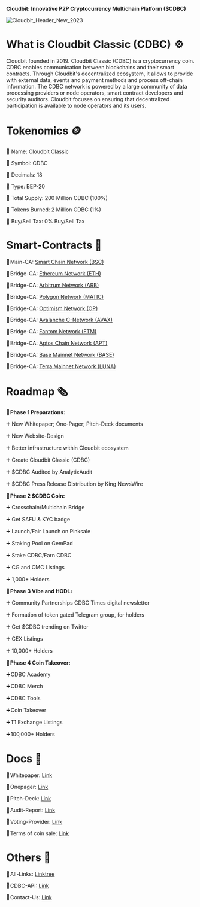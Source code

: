 **Cloudbit: Innovative P2P Cryptocurrency Multichain Platform ($CDBC)**

![Cloudbit_Header_New_2023](https://github.com/Cloudbit-Global/core/assets/60361955/5fc7b8bc-166c-4852-8476-7c524671a5b4)

# What is Cloudbit Classic (CDBC)  ⚙️
Cloudbit founded in 2019. Cloudbit Classic (CDBC) is a cryptocurrency coin. CDBC enables communication between blockchains and their smart contracts. Through Cloudbit's decentralized ecosystem, it allows to provide with external data, events and payment methods and process off-chain information. The CDBC network is powered by a large community of data processing providers or node operators, smart contract developers and security auditors. Cloudbit focuses on ensuring that decentralized participation is available to node operators and its users.

# Tokenomics 🪙
🔹 Name: Cloudbit Classic

🔹 Symbol: CDBC

🔹 Decimals: 18

🔹 Type: BEP-20

🔹 Total Supply: 200 Million CDBC (100%)

🔹 Tokens Burned: 2 Million CDBC (1%)

🔹 Buy/Sell Tax: 0% Buy/Sell Tax

# Smart-Contracts 📜
📜 Main-CA: [Smart Chain Network (BSC)](https://bscscan.com/token/0xaf8b1b1bb4a47f537932968C7DE6E251dd50C6a9)

📜 Bridge-CA: [Ethereum Network (ETH)](https://etherscan.io/token/0xf2fef8fa2c52b927c0a589a1a645c77189f24541)

📜 Bridge-CA: [Arbitrum Network (ARB)](https://arbiscan.io/token/0xdc95becd16081bf00c3cabac5820a3e18b495cad)

📜 Bridge-CA: [Polygon Network (MATIC)](https://polygonscan.com/token/0x026a2ede22cc9525793120a3763d3a1c2c6840a8)

📜 Bridge-CA: [Optimism Network (OP)](https://optimistic.etherscan.io/token/0x92f1950d8c80a2d844b321e65e226a694801cc13)

📜 Bridge-CA: [Avalanche C-Network (AVAX)](https://snowtrace.io/token/0x7462617313b26d7b72daed71a852e51588f7f1a7)

📜 Bridge-CA: [Fantom Network (FTM)](https://ftmscan.com/token/0x6c8a70329061DE6A4d641e4ef835CBdB3d094f00)

📜 Bridge-CA: [Aptos Chain Network (APT)](https://aptoscan.com/coin/0x6917bec3bdfe7423619c1e128f8bebdc62405377aaf32365283e2ec5353fe1f7::coin::T)

📜 Bridge-CA: [Base Mainnet Network (BASE)](https://basescan.org/token/0x35d545a52a8dd6abb588292ea6b7b9cb3898b53b)

📜 Bridge-CA: [Terra Mainnet Network (LUNA)](https://finder.terra.money/mainnet/address/terra163r4xt4664uqre859xuth8n3eqa3zxruc2mvt5xfn6pw43jpr5rs67p6u6)

# Roadmap 🗞️
🔹 **Phase 1 Preparations:**

➕ New Whitepaper; One-Pager; Pitch-Deck documents

➕ New Website-Design

➕ Better infrastructure within Cloudbit ecosystem

➕ Create Cloudbit Classic (CDBC)

➕ $CDBC Audited by AnalytixAudit

➕ $CDBC Press Release Distribution by King NewsWire


🔹 **Phase 2 $CDBC Coin:**

➕ Crosschain/Multichain Bridge

➕ Get SAFU & KYC badge

➕ Launch/Fair Launch on Pinksale

➕ Staking Pool on GemPad

➕ Stake CDBC/Earn CDBC

➕ CG and CMC Listings

➕ 1,000+ Holders


🔹 **Phase 3 Vibe and HODL:**

➕ Community Partnerships CDBC Times digital newsletter

➕ Formation of token gated Telegram group, for holders

➕ Get $CDBC trending on Twitter

➕ CEX Listings

➕ 10,000+ Holders


🔹 **Phase 4 Coin Takeover:**

➕ CDBC Academy

➕ CDBC Merch

➕ CDBC Tools

➕ Coin Takeover

➕ T1 Exchange Listings

➕ 100,000+ Holders

# Docs 📄
📄 Whitepaper: [Link](https://docsend.com/view/u3tv96pv29fv48qv)

📄 Onepager: [Link](https://docsend.com/view/bwzi5umfc3snf7mg)

📄 Pitch-Deck: [Link](https://docsend.com/view/82pscuge38wm53h3)

📄 Audit-Report: [Link](https://github.com/AnalytixAudit/Solidity/blob/main/20230224_Analytix%20Audit_Cloudbit%20Classic_Audit.pdf)

📄 Voting-Provider: [Link](https://docsend.com/view/ewezccw9ssqjkjce)

📄 Terms of coin sale: [Link](https://docsend.com/view/dzei46jwjaqmpdn6)

# Others 🔗
🔗 All-Links: [Linktree](https://linktr.ee/cloudbit)

🔗 CDBC-API: [Link](https://cloudbitex.com/apis/)

🔗 Contact-Us: [Link](https://cloudbitex.com/#contact)
